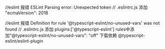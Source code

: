 <!-- sourceMap是为了生成源代码和构建后代码的映射关系（可以精确提示知道方法出错的地方） -->
<!-- HMR 热模块替换（性能会变好，打包编译速度会相应变快，正常情况只会对css起作用，对于js需要额外做处理。开发中基本都不用，会引入相应loader来达到同等效果） -->
<!-- OneOf 每个文件只能被其中一个命中，提高打包速度-->
<!-- 多进程打包（针对于打包时间很慢可以使用,因为开启多进程本身会耗时，thread-loader） -->
<!-- treeShaking 只打包引用的js方法(生产环境默认打开) -->
<!-- code Split 分割js文件、按需加载（使用import动态引入） -->
<!-- 多入口打包处理公共模块 -->
<!-- PWA、CoreJs -->



<!-- 一些遇到的报错解决方案 -->

//eslint 报错 ESLint Parsing error: Unexpected token 
// .eslintrc.js   添加 "ecmaVersion": 2018

//eslint 报错 Definition for rule '@typescript-eslint/no-unused-vars' was not found
// .eslintrc.js   添加 plugins:['@typescript-eslint'] rules中添加"@typescript-eslint/no-unused-vars": "off" 下载依赖 @typescript-eslint/eslint-plugin